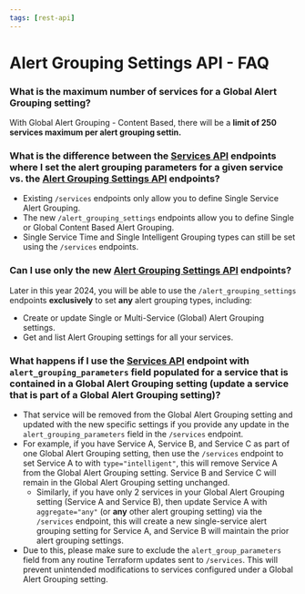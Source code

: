 ```yaml
---
tags: [rest-api]
---
```


# Alert Grouping Settings API - FAQ 


### What is the maximum number of services for a Global Alert Grouping setting?

With Global Alert Grouping - Content Based, there will be a **limit of 250 services maximum per alert grouping settin.**


### What is the difference between the [Services API] endpoints where I set the alert grouping parameters for a given service vs. the [Alert Grouping Settings API] endpoints?

- Existing `/services` endpoints only allow you to define Single Service Alert Grouping.
- The new `/alert_grouping_settings` endpoints allow you to define Single or Global Content Based Alert Grouping.
- Single Service Time and Single Intelligent Grouping types can still be set using the `/services` endpoints.


### Can I use only the new [Alert Grouping Settings API] endpoints?

Later in this year 2024, you will be able to use the `/alert_grouping_settings` endpoints **exclusively** to set **any** alert grouping types, including: 
- Create or update Single or Multi-Service (Global) Alert Grouping settings.
- Get and list Alert Grouping settings for all your services.


### What happens if I use the [Services API] endpoint with `alert_grouping_parameters` field populated for a service that is contained in a Global Alert Grouping setting (update a service that is part of a Global Alert Grouping setting)?

- That service will be removed from the Global Alert Grouping setting and updated with the new specific settings if you provide any update in the `alert_grouping_parameters` field in the `/services` endpoint.
- For example, if you have Service A, Service B, and Service C as part of one Global Alert Grouping setting, then use the `/services` endpoint to set Service A to with `type="intelligent"`, this will remove Service A from the Global Alert Grouping setting. Service B and Service C will remain in the Global Alert Grouping setting unchanged. 
    - Similarly, if you have only 2 services in your Global Alert Grouping setting (Service A and Service B), then update Service A with `aggregate="any"` (or **any** other alert grouping setting) via the `/services` endpoint, this will create a new single-service alert grouping setting for Service A, and Service B will maintain the prior alert grouping settings.
- Due to this, please make sure to exclude the `alert_group_parameters` field from any routine Terraform updates sent to `/services`. This will prevent unintended modifications to services configured under a Global Alert Grouping setting.

[Services API]: https://developer.pagerduty.com/api-reference/7062f2631b397-create-a-service
[Alert Grouping Settings API]: https://developer.pagerduty.com/api-reference/587edbc8ff416-create-an-alert-grouping-setting